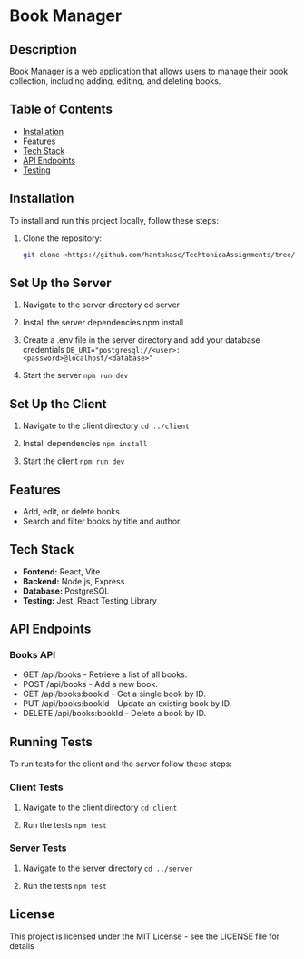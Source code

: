 # Book Manager

## Description
Book Manager is a web application that allows users to manage their book collection, including adding, editing, and deleting books.

## Table of Contents
- [Installation](#installation)
- [Features](#features)
- [Tech Stack](#tech-stack)
- [API Endpoints](#api-endpoints)
- [Testing](#testing)


## Installation
To install and run this project locally, follow these steps:

1. Clone the repository:
   ```bash
   git clone <https://github.com/hantakasc/TechtonicaAssignments/tree/bookmanager>

## Set Up the Server
1. Navigate to the server directory
cd server

2. Install the server dependencies
npm install

3. Create a .env file in the server directory and add your database credentials
`DB_URI="postgresql://<user>:<password>@localhost/<database>"`

4. Start the server
`npm run dev`

## Set Up the Client
1. Navigate to the client directory
`cd ../client`

2. Install dependencies
`npm install`

3. Start the client
`npm run dev`

## Features 
- Add, edit, or delete books.
- Search and filter books by title and author.

## Tech Stack
- **Fontend:** React, Vite
- **Backend:** Node.js, Express
- **Database:** PostgreSQL
- **Testing:** Jest, React Testing Library

## API Endpoints

### Books API

- GET /api/books - Retrieve a list of all books.
- POST /api/books - Add a new book.
- GET /api/books:bookId - Get a single book by ID.
- PUT /api/books:bookId - Update an existing book by ID.
- DELETE /api/books:bookId - Delete a book by ID.

## Running Tests 
To run tests for the client and the server follow these steps:

### Client Tests
1. Navigate to the client directory
`cd client`

2. Run the tests 
`npm test`

### Server Tests
1. Navigate to the server directory 
`cd ../server`

2. Run the tests
`npm test`

## License
This project is licensed under the MIT License - see the LICENSE file for details